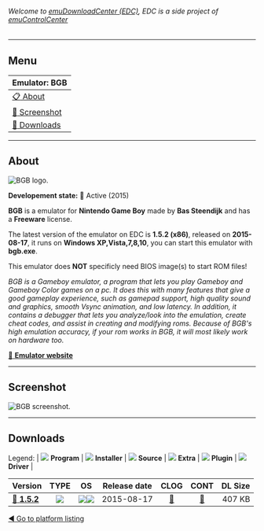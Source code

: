 ###### Welcome to [emuDownloadCenter (EDC)](https://github.com/PhoenixInteractiveNL/emuDownloadCenter/wiki/), EDC is a side project of [emuControlCenter](https://github.com/PhoenixInteractiveNL/emuControlCenter/wiki/)
***
## Menu
| **Emulator: BGB** |
|:---------|
| [:clipboard: About](#about) |
| [:sunrise: Screenshot](#screenshot) |
| [:floppy_disk: Downloads](#downloads) |
***
## About
![](https://github.com/PhoenixInteractiveNL/emuDownloadCenter/wiki/images_emulator/bgb_logo_200.jpg "BGB logo.")

**Developement state:** :large_blue_circle: Active (2015)

**BGB** is a emulator for **Nintendo Game Boy** made by **Bas Steendijk** and has a **Freeware** license.

The latest version of the emulator on EDC is **1.5.2 (x86)**, released on **2015-08-17**, it runs on **Windows XP,Vista,7,8,10**, you can start this emulator with **bgb.exe**.

This emulator does **NOT** specificly need BIOS image(s) to start ROM files!

_BGB is a Gameboy emulator, a program that lets you play Gameboy and Gameboy Color games on a pc. It does this with many features that give a good gameplay experience, such as gamepad support, high quality sound and graphics, smooth Vsync animation, and low latency. In addition, it contains a debugger that lets you analyze/look into the emulation, create cheat codes, and assist in creating and modifying roms. Because of BGB's high emulation accuracy, if your rom works in BGB, it will most likely work on hardware too._

[:link: **Emulator website**](http://bgb.bircd.org/)
***
## Screenshot
![](https://raw.githubusercontent.com/PhoenixInteractiveNL/emuDownloadCenter/master/hooks/bgb/emulator_screen_01.jpg "BGB screenshot.")
***
## Downloads
Legend:
| ![](https://raw.githubusercontent.com/wiki/PhoenixInteractiveNL/emuDownloadCenter/images_misc/icon_program_24.png) **Program** | 
![](https://raw.githubusercontent.com/wiki/PhoenixInteractiveNL/emuDownloadCenter/images_misc/icon_installer_24.png) **Installer** | 
![](https://raw.githubusercontent.com/wiki/PhoenixInteractiveNL/emuDownloadCenter/images_misc/icon_source_code_24.png) **Source** | 
![](https://raw.githubusercontent.com/wiki/PhoenixInteractiveNL/emuDownloadCenter/images_misc/icon_extra_24.png) **Extra** | 
![](https://raw.githubusercontent.com/wiki/PhoenixInteractiveNL/emuDownloadCenter/images_misc/icon_plugin_24.png) **Plugin** | 
![](https://raw.githubusercontent.com/wiki/PhoenixInteractiveNL/emuDownloadCenter/images_misc/icon_driver_24.png) **Driver** | 
 
| Version | TYPE | OS | Release date | CLOG | CONT | DL Size |
|:--------|:----:|:--:|:------------:|:----:|:----:|--------:|
| [:floppy_disk: **1.5.2**](https://github.com/PhoenixInteractiveNL/edc-repo0003/raw/master/bgb/1.5.2.7z) | ![](https://raw.githubusercontent.com/wiki/PhoenixInteractiveNL/emuDownloadCenter/images_misc/icon_program_24.png) | ![](https://raw.githubusercontent.com/wiki/PhoenixInteractiveNL/emuDownloadCenter/images_misc/logo_windows_24.png)![](https://raw.githubusercontent.com/wiki/PhoenixInteractiveNL/emuDownloadCenter/images_misc/icon_32-bit_24.png) | 2015-08-17 | [:page_facing_up:](https://github.com/PhoenixInteractiveNL/edc-repo0003/blob/master/bgb/1.5.2_changelog.txt) | [:mag_right:](https://github.com/PhoenixInteractiveNL/edc-repo0003/blob/master/bgb/1.5.2_contents.txt) | 407 KB |

[:arrow_backward: Go to platform listing](https://github.com/PhoenixInteractiveNL/emuDownloadCenter/wiki/EDC-Platform-List)
